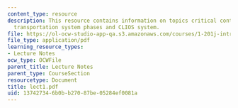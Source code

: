 ```yaml
---
content_type: resource
description: This resource contains information on topics critical contemporary issues,
  transportation system phases and CLIOS system.
file: https://ol-ocw-studio-app-qa.s3.amazonaws.com/courses/1-201j-introduction-to-transportation-systems-fall-2006/137427346b0bb27087be05284ef0081a_lect1.pdf
file_type: application/pdf
learning_resource_types:
- Lecture Notes
ocw_type: OCWFile
parent_title: Lecture Notes
parent_type: CourseSection
resourcetype: Document
title: lect1.pdf
uid: 13742734-6b0b-b270-87be-05284ef0081a
---
```


